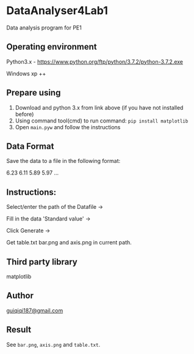 # DataAnalyser4Lab1
Data analysis program for PE1

## Operating environment
Python3.x - https://www.python.org/ftp/python/3.7.2/python-3.7.2.exe

Windows xp ++

## Prepare using
  1. Download and python 3.x from link above (if you have not installed before)
  2. Using command tool(cmd) to run command: `pip install matplotlib`
  3. Open `main.pyw` and follow the instructions

## Data Format
Save the data to a file in the following format:

6.23 6.11 5.89 5.97 ...

## Instructions:
Select/enter the path of the Datafile ->

Fill in the data 'Standard value' ->

Click Generate ->

Get table.txt bar.png and axis.png in current path.

## Third party library
matplotlib

## Author
guiqiqi187@gmail.com

## Result
See `bar.png`, `axis.png` and `table.txt`.
